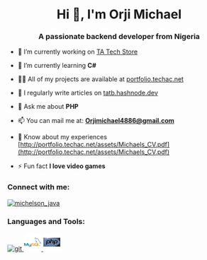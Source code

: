 <h1 align="center">Hi 👋, I'm Orji Michael</h1>
<h3 align="center">A passionate backend developer from Nigeria</h3>

- 🔭 I’m currently working on [TA Tech Store](https://github.com/Emerald2240/tats)

- 🌱 I’m currently learning **C#**

- 👨‍💻 All of my projects are available at [portfolio.techac.net](portfolio.techac.net)

- 📝 I regularly write articles on [tatb.hashnode.dev](tatb.hashnode.dev)

- 💬 Ask me about **PHP**

- 📫 You can mail me at: **Orjimichael4886@gmail.com**

- 📄 Know about my experiences [http://portfolio.techac.net/assets/Michaels_CV.pdf](http://portfolio.techac.net/assets/Michaels_CV.pdf)

- ⚡ Fun fact **I love video games**

<h3 align="left">Connect with me:</h3>
<p align="left">
<a href="https://twitter.com/michelson_java" target="blank"><img align="center" src="https://raw.githubusercontent.com/rahuldkjain/github-profile-readme-generator/master/src/images/icons/Social/twitter.svg" alt="michelson_java" height="30" width="40" /></a>
</p>

<h3 align="left">Languages and Tools:</h3>
<p align="left"> <a href="https://git-scm.com/" target="_blank" rel="noreferrer"> <img src="https://www.vectorlogo.zone/logos/git-scm/git-scm-icon.svg" alt="git" width="40" height="40"/> </a> <a href="https://www.mysql.com/" target="_blank" rel="noreferrer"> <img src="https://raw.githubusercontent.com/devicons/devicon/master/icons/mysql/mysql-original-wordmark.svg" alt="mysql" width="40" height="40"/> </a> <a href="https://www.php.net" target="_blank" rel="noreferrer"> <img src="https://raw.githubusercontent.com/devicons/devicon/master/icons/php/php-original.svg" alt="php" width="40" height="40"/> </a> </p>

